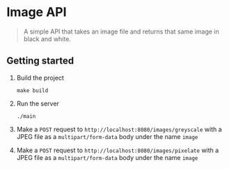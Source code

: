 # Image API
> A simple API that takes an image file and returns that same image in black and white.

## Getting started

1. Build the project 
    
    ```
    make build
    ```

2. Run the server

    ```
    ./main
    ```

3. Make a `POST` request to `http://localhost:8080/images/greyscale` with a JPEG file as a `multipart/form-data` body under the name `image`

4. Make a `POST` request to `http://localhost:8080/images/pixelate` with a JPEG file as a `multipart/form-data` body under the name `image`